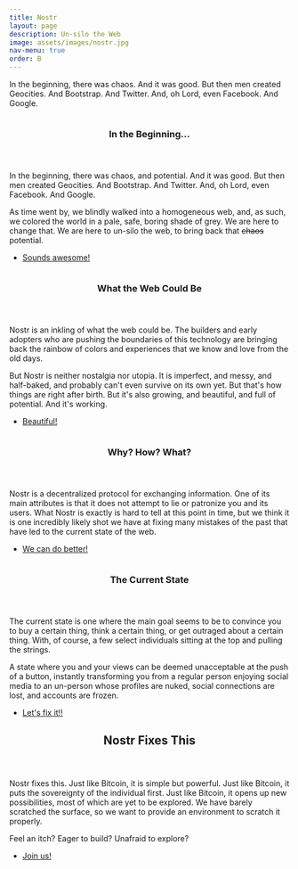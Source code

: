 ```yaml
---
title: Nostr
layout: page
description: Un-silo the Web
image: assets/images/nostr.jpg
nav-menu: true
order: B
---
```


<!-- Main -->
<div id="main">

<!-- One -->
<section id="one">
	<div class="inner">
        <p>
		In the beginning, there was chaos. And it was good. But then men created
		Geocities. And Bootstrap. And Twitter. And, oh Lord, even Facebook. And
		Google.
		</p>
	</div>
</section>

<!-- Two -->
<section id="two" class="spotlights">
	<section>
		<img src="{% link assets/images/geocities.jpg %}" alt="" data-position="center center" />
		<div class="content">
			<div class="inner">
				<header class="major">
					<h3>In the Beginning...</h3>
				</header>
				<p>
				In the beginning, there was chaos, and potential. And it was
				good. But then men created Geocities. And Bootstrap. And
				Twitter. And, oh Lord, even Facebook. And Google.
				</p>
                <p>
                As time went by, we blindly walked into a homogeneous web, and,
                as such, we colored the world in a pale, safe, boring shade of
                grey. We are here to change that. We are here to un-silo the
                web, to bring back that <s>chaos</s> potential.
                </p>
				<ul class="actions">
					<li><a href="#unsilo" class="button scrolly">Sounds awesome!</a></li>
				</ul>
			</div>
		</div>
	</section>
	<section>
		<img src="{% link assets/images/unsilo.jpg %}" alt="" data-position="top center" />
		<div class="content">
			<div class="inner">
				<header class="major">
					<h3 id="unsilo">What the Web Could Be</h3>
				</header>
				<p>
				Nostr is an inkling of what the web could be. The builders and
				early adopters who are pushing the boundaries of this technology
				are bringing back the rainbow of colors and experiences that we
				know and love from the old days.
				</p>
				<p>
				But Nostr is neither nostalgia nor utopia. It is imperfect, and
				messy, and half-baked, and probably can't even survive on its
				own yet. But that's how things are right after birth. But it's
				also growing, and beautiful, and full of potential. And it's
				working.
				</p>
				<ul class="actions">
					<li><a href="#nostr" class="button scrolly">Beautiful!</a></li>
				</ul>
			</div>
		</div>
	</section>
	<section>
		<img src="{% link assets/images/402.jpg %}" alt="" data-position="25% 25%" />
		<div class="content">
			<div class="inner">
				<header class="major">
					<h3 id="nostr">Why? How? What?</h3>
				</header>
				<p>
				Nostr is a decentralized protocol for exchanging information.
				One of its main attributes is that it does not attempt to lie or
				patronize you and its users.
                What Nostr is exactly is hard to tell at this point in time, but
                we think it is one incredibly likely shot we have at fixing many
                mistakes of the past that have led to the current state of the
                web.
				</p>
				<ul class="actions">
					<li><a href="#state" class="button scrolly">We can do better!</a></li>
				</ul>
			</div>
		</div>
	</section>
	<section>
		<img src="{% link assets/images/state.jpg %}" alt="" data-position="top center" />
		<div class="content">
			<div class="inner">
				<header class="major">
					<h3 id="state">The Current State</h3>
				</header>
				<p>
                The current state is one where the main goal seems to be to
                convince you to buy a certain thing, think a certain thing, or
                get outraged about a certain thing. With, of course, a few
                select individuals sitting at the top and pulling the strings.
                </p>
                <p>
                A state where you and your views can be deemed unacceptable at
                the push of a button, instantly transforming you from a regular
                person enjoying social media to an un-person whose profiles are
                nuked, social connections are lost, and accounts are frozen.
				</p>
				<ul class="actions">
					<li><a href="#apply" class="button scrolly">Let's fix it!!</a></li>
				</ul>
			</div>
		</div>
	</section>
</section>

<!-- Three -->
<section id="three">
	<div class="inner">
		<header class="major">
			<h2 id="apply">Nostr Fixes This</h2>
		</header>
		<p>
		Nostr fixes this. Just like Bitcoin, it is simple but powerful. Just like Bitcoin, it puts the sovereignty of the individual first. Just like Bitcoin, it opens up new possibilities, most of which are yet to be explored. We have barely scratched the surface, so we want to provide an environment to scratch it properly.
		</p>
        <p>
        Feel an itch? Eager to build? Unafraid to explore?
        </p>
		<ul class="actions">
			<li><a href="{{ site.typeform }}" target="_blank" class="button next">Join us!</a></li>
		</ul>
	</div>
</section>

</div>